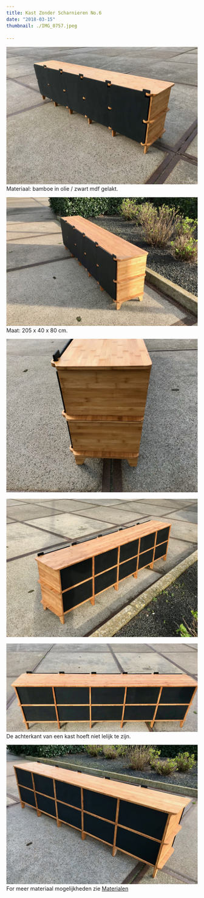 ```yaml
---
title: Kast Zonder Scharnieren No.6
date: "2018-03-15"
thumbnail: ./IMG_0757.jpeg

---
```


<div class="kg-card kg-image-card kg-width-wide">

![CWH-6](./IMG_0756.jpeg)
Materiaal: bamboe in olie / zwart mdf gelakt.
</div>

<div class="kg-card kg-image-card kg-width-wide">

![CWH-6](./IMG_0741.jpeg)
Maat: 205 x 40 x 80 cm.
</div>

<div class="kg-card kg-image-card kg-width-wide">

![CWH-6](./IMG_0754.jpeg)
</div>

<div class="kg-card kg-image-card kg-width-wide">

![CWH-6](./IMG_0744.jpeg)
</div>

<div class="kg-card kg-image-card kg-width-wide">

![CWH-6](./IMG_0746.jpeg)
De achterkant van een kast hoeft niet lelijk te zijn.
</div>

<div class="kg-card kg-image-card kg-width-wide">

![CWH-6](./IMG_0753.jpeg)
For meer materiaal mogelijkheden zie [Materialen](http://amsterdamfurniturelab.nl/nl/materials)
</div>

